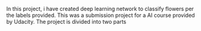 
<p align="left">In this project, i have created deep learning network to classify flowers per the labels provided. This was a submission project for a AI course provided by Udacity. The project is divided into two parts
</p>
